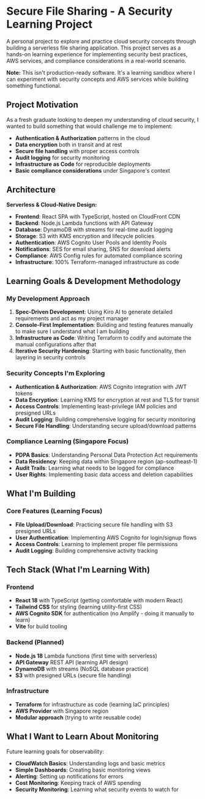 # Secure File Sharing - A Security Learning Project

A personal project to explore and practice cloud security concepts through building a serverless file sharing application. This project serves as a hands-on learning experience for implementing security best practices, AWS services, and compliance considerations in a real-world scenario.

**Note:** This isn't production-ready software. It's a learning sandbox where I can experiment with security concepts and AWS services while building something functional.

## Project Motivation

As a fresh graduate looking to deepen my understanding of cloud security, I wanted to build something that would challenge me to implement:
- **Authentication & Authorization** patterns in the cloud
- **Data encryption** both in transit and at rest
- **Secure file handling** with proper access controls
- **Audit logging** for security monitoring
- **Infrastructure as Code** for reproducible deployments
- **Basic compliance considerations** under Singapore's context

## Architecture

**Serverless & Cloud-Native Design:**
- **Frontend**: React SPA with TypeScript, hosted on CloudFront CDN
- **Backend**: Node.js Lambda functions with API Gateway
- **Database**: DynamoDB with streams for real-time audit logging
- **Storage**: S3 with KMS encryption and lifecycle policies
- **Authentication**: AWS Cognito User Pools and Identity Pools
- **Notifications**: SES for email sharing, SNS for download alerts
- **Compliance**: AWS Config rules for automated compliance scoring
- **Infrastructure**: 100% Terraform-managed infrastructure as code

## Learning Goals & Development Methodology

### My Development Approach
1. **Spec-Driven Development**: Using Kiro AI to generate detailed requirements and act as my project manager
2. **Console-First Implementation**: Building and testing features manually to make sure I understand what I am building
3. **Infrastructure as Code**: Writing Terraform to codify and automate the manual configurations after that
4. **Iterative Security Hardening**: Starting with basic functionality, then layering in security controls

### Security Concepts I'm Exploring
- **Authentication & Authorization**: AWS Cognito integration with JWT tokens
- **Data Encryption**: Learning KMS for encryption at rest and TLS for transit
- **Access Controls**: Implementing least-privilege IAM policies and presigned URLs
- **Audit Logging**: Building comprehensive logging for security monitoring
- **Secure File Handling**: Understanding secure upload/download patterns

### Compliance Learning (Singapore Focus)
- **PDPA Basics**: Understanding Personal Data Protection Act requirements
- **Data Residency**: Keeping data within Singapore region (ap-southeast-1)
- **Audit Trails**: Learning what needs to be logged for compliance
- **User Rights**: Implementing basic data access and deletion capabilities

## What I'm Building

### Core Features (Learning Focus)
- **File Upload/Download**: Practicing secure file handling with S3 presigned URLs
- **User Authentication**: Implementing AWS Cognito for login/signup flows
- **Access Controls**: Learning to implement proper file permissions
- **Audit Logging**: Building comprehensive activity tracking

## Tech Stack (What I'm Learning With)

### Frontend
- **React 18** with TypeScript (getting comfortable with modern React)
- **Tailwind CSS** for styling (learning utility-first CSS)
- **AWS Cognito SDK** for authentication (no Amplify - doing it manually to learn)
- **Vite** for build tooling

### Backend (Planned)
- **Node.js 18** Lambda functions (first time with serverless)
- **API Gateway** REST API (learning API design)
- **DynamoDB** with streams (NoSQL database practice)
- **S3** with presigned URLs (secure file handling)

### Infrastructure
- **Terraform** for infrastructure as code (learning IaC principles)
- **AWS Provider** with Singapore region
- **Modular approach** (trying to write reusable code)

## What I Want to Learn About Monitoring

Future learning goals for observability:
- **CloudWatch Basics**: Understanding logs and basic metrics
- **Simple Dashboards**: Creating basic monitoring views
- **Alerting**: Setting up notifications for errors
- **Cost Monitoring**: Keeping track of AWS spending
- **Security Monitoring**: Learning what security events to watch for
